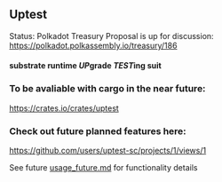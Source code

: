 ## Uptest 

Status: Polkadot Treasury Proposal is up for discussion: https://polkadot.polkassembly.io/treasury/186      


#### substrate runtime *UP*grade *TEST*ing suit

### To be avaliable with cargo in the near future:  
https://crates.io/crates/uptest

### Check out future planned features here:   
https://github.com/users/uptest-sc/projects/1/views/1   

See future [usage_future.md](usage_future.md) for functionality details
